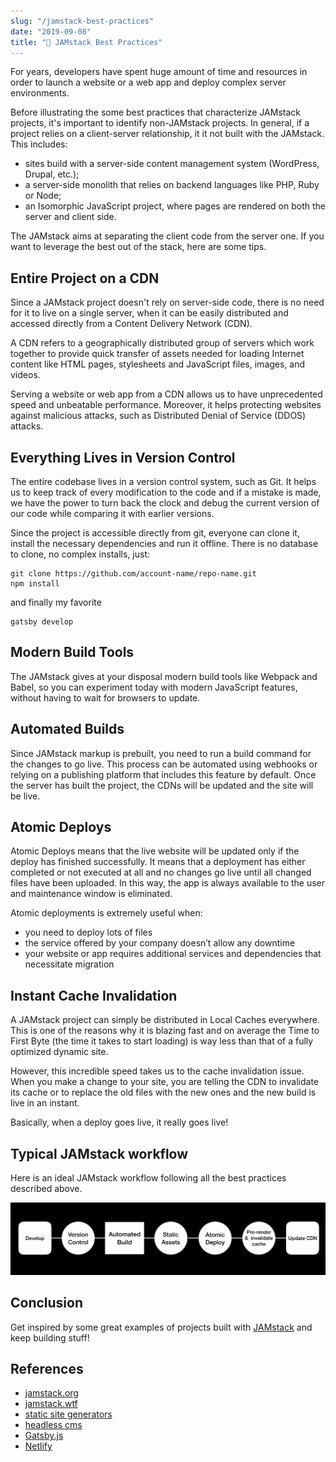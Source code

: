 ```yaml
---
slug: "/jamstack-best-practices"
date: "2019-09-08"
title: "🍯 JAMstack Best Practices"
---
```


For years, developers have spent huge amount of time and resources in order to launch a website or a web app and deploy complex server environments.

Before illustrating the some best practices that characterize JAMstack projects, it's important to identify non-JAMstack projects.
In general, if a project relies on a client-server relationship, it it not built with the JAMstack. This includes:
* sites build with a server-side content management system (WordPress, Drupal, etc.);
* a server-side monolith that relies on backend languages like PHP, Ruby or Node;
* an Isomorphic JavaScript project, where pages are rendered on both the server and client side.


The JAMstack aims at separating the client code from the server one. If you want to leverage the best out of the stack, here are some tips.


## Entire Project on a CDN

Since a JAMstack project doesn't rely on server-side code, there is no need for it to live on a single server, when it can be easily distributed and accessed directly from a Content Delivery Network (CDN).

A CDN refers to a geographically distributed group of servers which work together to provide quick transfer of assets needed for loading Internet content like HTML pages, stylesheets and JavaScript files, images, and videos.

Serving a website or web app from a CDN allows us to have unprecedented speed and unbeatable performance. Moreover, it helps protecting websites against malicious attacks, such as Distributed Denial of Service (DDOS) attacks.


## Everything Lives in Version Control

The entire codebase lives in a version control system, such as Git. It helps us to keep track of every modification to the code and if a mistake is made, we have the power to turn back the clock and debug the current version of our code while comparing it with earlier versions.

Since the project is accessible directly from git, everyone can clone it, install the necessary dependencies and run it offline. 
There is no database to clone, no complex installs, just:

```
git clone https://github.com/account-name/repo-name.git
npm install
```

and finally my favorite

```
gatsby develop
```


## Modern Build Tools

The JAMstack gives at your disposal modern build tools like Webpack and Babel, so you can experiment today with modern JavaScript features, without having to wait for browsers to update.


## Automated Builds

Since JAMstack markup is prebuilt, you need to run a build command for the changes to go live.
This process can be automated using webhooks or relying on a publishing platform that includes this feature by default.
Once the server has built the project, the CDNs will be updated and the site will be live.


## Atomic Deploys

Atomic Deploys means that the live website will be updated only if the deploy has finished successfully.
It means that a deployment has either completed or not executed at all and no changes go live until all changed files have been uploaded.
In this way, the app is always available to the user and maintenance window is eliminated.

Atomic deployments is extremely useful when:
- you need to deploy lots of files
- the service offered by your company doesn’t allow any downtime
- your website or app requires additional services and dependencies that necessitate migration


## Instant Cache Invalidation

A JAMstack project can simply be distributed in Local Caches everywhere.
This is one of the reasons why it is blazing fast and on average the Time to First Byte (the time it takes to start loading) is way less than that of a fully optimized dynamic site.

However, this incredible speed takes us to the cache invalidation issue.
When you make a change to your site, you are telling the CDN to invalidate its cache or to replace the old files with the new ones and the new build is live in an instant.

Basically, when a deploy goes live, it really goes live!


## Typical JAMstack workflow

Here is an ideal JAMstack workflow following all the best practices described above.

![jamstack-best-practices](./images/jamstack-best-practices.png)


## Conclusion

Get inspired by some great examples of projects built with [JAMstack](https://jamstack.org/examples/) and keep building stuff!


## References

* [jamstack.org](https://jamstack.org/)
* [jamstack.wtf](https://jamstack.wtf/)
* [static site generators](https://www.staticgen.com)
* [headless cms](https://headlesscms.org/)
* [Gatsby.js](https://www.gatsbyjs.org/)
* [Netlify](https://www.netlify.com/)
